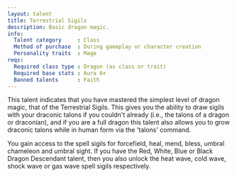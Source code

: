 ```yaml
---
layout: talent
title: Terrestrial Sigils
description: Basic dragon magic.
info:
  Talent category     : Class
  Method of purchase  : During gameplay or character creation
  Personality traits  : Mage
reqs:
  Required class type : Dragon (as class or trait)
  Required base stats : Aura 6+
  Banned talents      : Faith
---
```


This talent indicates that you have mastered the simplest level of dragon
magic, that of the Terrestrial Sigils.  This gives you the ability to draw
sigils with your draconic talons if you couldn't already (i.e., the talons of
a dragon or draconian), and if you are a full dragon this talent also allows
you to grow draconic talons while in human form via the 'talons' command.

You gain access to the spell sigils for forcefield, heal, mend, bless, umbral
chameleon and umbral sight.  If you have the Red, White, Blue or Black Dragon
Descendant talent, then you also unlock the heat wave, cold wave, shock wave
or gas wave spell sigils respectively.
